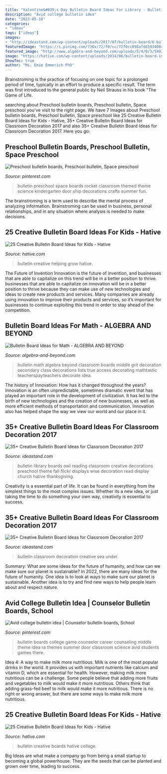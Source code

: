 ```yaml
---
title: "Valentine&#039;s Day Bulletin Board Ideas For Library - Bulletin Preschool Space Boards Rocket Classroom Themed Theme Science Kindergarten Door Ship Decorations Crafts Summer Fun"
description: "Avid college bulletin idea"
date: "2023-05-18"
categories:
- "ideas"
tags: ["ideas"]
images:
- "http://ideastand.com/wp-content/uploads/2017/07/bulletin-board/6-bulletin-board-ideas-for-classroom.jpg"
featuredImage: "https://i.pinimg.com/736x/72/f0/cc/72f0cc898afdd193408c8aba20b929a1--work-bulletin-boards-cute-ideas.jpg"
featured_image: "http://www.algebra-and-beyond.com/uploads/5/4/0/3/54039349/editor/cover_24.jpg?1504988180"
image: "https://hative.com/wp-content/uploads/2014/06/bulletin-board-ideas/7-helping-people-grow-board-idea.jpg"
ShowToc: true
author: "Ms. Emie Emmerich PhD"
---
```



Brainstroming is the practice of focusing on one topic for a prolonged period of time, typically in an effort to produce a specific result. The term was first introduced to the general public by Neil Strauss in his book "The Game of Life.

	

		
searching about Preschool bulletin boards, Preschool bulletin, Space preschool you've visit to the right page. We have 7 Images about Preschool bulletin boards, Preschool bulletin, Space preschool like 25 Creative Bulletin Board Ideas for Kids - Hative, 35+ Creative Bulletin Board Ideas for Classroom Decoration 2017 and also 35+ Creative Bulletin Board Ideas for Classroom Decoration 2017. Here you go:
		
    
## Preschool Bulletin Boards, Preschool Bulletin, Space Preschool

<img loading=lazy src="https://i.pinimg.com/originals/1d/d5/c6/1dd5c6f825d575e6c1e55b441150b916.jpg" onerror="this.onerror=null;this.src='https://tse4.mm.bing.net/th?id=OIP.yfSO_xcrb5p-7C5I80J3XwHaJ3&amp;pid=15.1';" alt="Preschool bulletin boards, Preschool bulletin, Space preschool">

_Source: pinterest.com_

>bulletin preschool space boards rocket classroom themed theme science kindergarten door ship decorations crafts summer fun. 

	

The brainstroming is a term used to describe the mental process of analyzing information. Brainstroming can be used in business, personal relationships, and in any situation where analysis is needed to make decisions.

    
## 25 Creative Bulletin Board Ideas For Kids - Hative

<img loading=lazy src="https://hative.com/wp-content/uploads/2014/06/bulletin-board-ideas/7-helping-people-grow-board-idea.jpg" onerror="this.onerror=null;this.src='https://tse4.mm.bing.net/th?id=OIP.VfAem0wR16Mq2QEeNGtxcgHaJc&amp;pid=15.1';" alt="25 Creative Bulletin Board Ideas for Kids - Hative">

_Source: hative.com_

>bulletin creative helping grow hative. 

	

The Future of Invention
Innovation is the future of invention, and businesses that are able to capitalize on this trend will be in a better position to thrive. businesses that are able to capitalize on innovation will be in a better position to thrive because they can make use of new technologies and ideas to create new products and services. Many companies are already using innovation to improve their products and services, so it’s important for businesses to continue exploiting this trend in order to stay ahead of the competition.

    
## Bulletin Board Ideas For Math - ALGEBRA AND BEYOND

<img loading=lazy src="http://www.algebra-and-beyond.com/uploads/5/4/0/3/54039349/editor/cover_24.jpg?1504988180" onerror="this.onerror=null;this.src='https://tse2.mm.bing.net/th?id=OIP.LITowv44rc7CkCPENkUpAwAAAA&amp;pid=15.1';" alt="Bulletin Board Ideas for Math - ALGEBRA AND BEYOND">

_Source: algebra-and-beyond.com_

>bulletin math algebra beyond classroom boards middle grit decoration secondary class decorations lists true access decorating mathtastic teacherspayteachers decorate idea. 

	

The history of Innovation: How has it changed throughout the years?
Innovation is an often unpredictable, sometimes dramatic event that has played an important role in the development of civilization. It has led to the birth of new technologies and the creation of new businesses, as well as more efficient methods of transportation and communication. Innovation also has helped shape the way we view our world and our place in it.

    
## 35+ Creative Bulletin Board Ideas For Classroom Decoration 2017

<img loading=lazy src="https://ideastand.com/wp-content/uploads/2017/07/bulletin-board/29-bulletin-board-ideas-for-classroom.jpg" onerror="this.onerror=null;this.src='https://tse2.mm.bing.net/th?id=OIP.M9SlDe-S2bWi0BWbTy1sswHaJ4&amp;pid=15.1';" alt="35+ Creative Bulletin Board Ideas for Classroom Decoration 2017">

_Source: ideastand.com_

>bulletin library boards owl reading classroom creative decorations preschool theme fall flickr displays wise decoration read display church hative thanksgiving. 

	

Creativity is a essential part of life. It can be found in everything from the simplest things to the most complex issues. Whether its a new idea, or just taking the time to do something your own way, creativity is essential to success.

    
## 35+ Creative Bulletin Board Ideas For Classroom Decoration 2017

<img loading=lazy src="http://ideastand.com/wp-content/uploads/2017/07/bulletin-board/6-bulletin-board-ideas-for-classroom.jpg" onerror="this.onerror=null;this.src='https://tse1.mm.bing.net/th?id=OIP.BlDlxdp89JE_2hynrD3UqQHaJ4&amp;pid=15.1';" alt="35+ Creative Bulletin Board Ideas for Classroom Decoration 2017">

_Source: ideastand.com_

>bulletin classroom decoration creative sea under. 

	

Summary: What are some ideas for the future of humanity, and how can we make sure our planet is sustainable?
In 2022, there are many ideas for the future of humanity. One idea is to look at ways to make sure our planet is sustainable. Another idea is to try and find new ways to help people learn about and respect nature.

    
## Avid College Bulletin Idea | Counselor Bulletin Boards, School

<img loading=lazy src="https://i.pinimg.com/736x/72/f0/cc/72f0cc898afdd193408c8aba20b929a1--work-bulletin-boards-cute-ideas.jpg" onerror="this.onerror=null;this.src='https://tse2.mm.bing.net/th?id=OIP.oK3mmG1wBXhS8UHm-SopVgAAAA&amp;pid=15.1';" alt="Avid college bulletin idea | Counselor bulletin boards, School">

_Source: pinterest.com_

>bulletin boards college game counselor career counseling middle theme idea ra themes summer door classroom science avid students games there. 

	

Idea 4: A way to make milk more nutritious.
Milk is one of the most popular drinks in the world. It provides us with important nutrients like calcium and vitamin D, which are essential for health. However, making milk more nutritious can be a challenge. Some people believe that adding more fruits and vegetables to milk would make it more nutritious. Others think that adding grass-fed beef to milk would make it more nutritious. There is no right or wrong answer, but there are some ways to make milk more nutritious.

    
## 25 Creative Bulletin Board Ideas For Kids - Hative

<img loading=lazy src="https://hative.com/wp-content/uploads/2014/06/bulletin-board-ideas-collage.jpg" onerror="this.onerror=null;this.src='https://tse4.mm.bing.net/th?id=OIP.ye0d3kTLx052ofL8Z0Hz1AHaGL&amp;pid=15.1';" alt="25 Creative Bulletin Board Ideas for Kids - Hative">

_Source: hative.com_

>bulletin creative boards hative collage. 

	

Big Ideas are what make a company go from being a small startup to becoming a global powerhouse. They are the seeds that can be planted and grown over time, leading to success.

